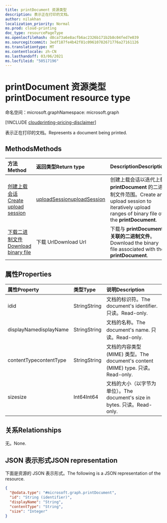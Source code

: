 ```yaml
---
title: printDocument 资源类型
description: 表示正在打印的文档。
author: nilakhan
localization_priority: Normal
ms.prod: cloud-printing
doc_type: resourcePageType
ms.openlocfilehash: d8ca73a6e8acfb6ac2326b171b2b8c04fed7e039
ms.sourcegitcommit: 3edf187fe4b42f81c09610782671776a27161126
ms.translationtype: MT
ms.contentlocale: zh-CN
ms.lasthandoff: 03/06/2021
ms.locfileid: "50517196"
---
```

# <a name="printdocument-resource-type"></a><span data-ttu-id="736a4-103">printDocument 资源类型</span><span class="sxs-lookup"><span data-stu-id="736a4-103">printDocument resource type</span></span>

<span data-ttu-id="736a4-104">命名空间：microsoft.graph</span><span class="sxs-lookup"><span data-stu-id="736a4-104">Namespace: microsoft.graph</span></span>

[!INCLUDE [cloudprinting-pricing-disclaimer](../../includes/cloudprinting-pricing-disclaimer.md)]

<span data-ttu-id="736a4-105">表示正在打印的文档。</span><span class="sxs-lookup"><span data-stu-id="736a4-105">Represents a document being printed.</span></span>

## <a name="methods"></a><span data-ttu-id="736a4-106">Methods</span><span class="sxs-lookup"><span data-stu-id="736a4-106">Methods</span></span>
|<span data-ttu-id="736a4-107">方法</span><span class="sxs-lookup"><span data-stu-id="736a4-107">Method</span></span>|<span data-ttu-id="736a4-108">返回类型</span><span class="sxs-lookup"><span data-stu-id="736a4-108">Return type</span></span>|<span data-ttu-id="736a4-109">Description</span><span class="sxs-lookup"><span data-stu-id="736a4-109">Description</span></span>|
|:---|:---|:---|
| [<span data-ttu-id="736a4-110">创建上载会话</span><span class="sxs-lookup"><span data-stu-id="736a4-110">Create upload session</span></span>](../api/printdocument-createuploadsession.md) | [<span data-ttu-id="736a4-111">uploadSession</span><span class="sxs-lookup"><span data-stu-id="736a4-111">uploadSession</span></span>](uploadsession.md) | <span data-ttu-id="736a4-112">创建上载会话以迭代上载 **printDocument** 的二进制文件范围。</span><span class="sxs-lookup"><span data-stu-id="736a4-112">Create an upload session to iteratively upload ranges of binary file of the **printDocument**.</span></span> |
| [<span data-ttu-id="736a4-113">下载二进制文件</span><span class="sxs-lookup"><span data-stu-id="736a4-113">Download binary file</span></span>](../api/printdocument-get-file.md) | <span data-ttu-id="736a4-114">下载 Url</span><span class="sxs-lookup"><span data-stu-id="736a4-114">Download Url</span></span> | <span data-ttu-id="736a4-115">下载与 **printDocument 关联的二进制文件**。</span><span class="sxs-lookup"><span data-stu-id="736a4-115">Download the binary file associated with the **printDocument**.</span></span> |

## <a name="properties"></a><span data-ttu-id="736a4-116">属性</span><span class="sxs-lookup"><span data-stu-id="736a4-116">Properties</span></span>
|<span data-ttu-id="736a4-117">属性</span><span class="sxs-lookup"><span data-stu-id="736a4-117">Property</span></span>|<span data-ttu-id="736a4-118">类型</span><span class="sxs-lookup"><span data-stu-id="736a4-118">Type</span></span>|<span data-ttu-id="736a4-119">说明</span><span class="sxs-lookup"><span data-stu-id="736a4-119">Description</span></span>|
|:---|:---|:---|
|<span data-ttu-id="736a4-120">id</span><span class="sxs-lookup"><span data-stu-id="736a4-120">id</span></span>|<span data-ttu-id="736a4-121">String</span><span class="sxs-lookup"><span data-stu-id="736a4-121">String</span></span>|<span data-ttu-id="736a4-122">文档的标识符。</span><span class="sxs-lookup"><span data-stu-id="736a4-122">The document's identifier.</span></span> <span data-ttu-id="736a4-123">只读。</span><span class="sxs-lookup"><span data-stu-id="736a4-123">Read-only.</span></span>|
|<span data-ttu-id="736a4-124">displayName</span><span class="sxs-lookup"><span data-stu-id="736a4-124">displayName</span></span>|<span data-ttu-id="736a4-125">String</span><span class="sxs-lookup"><span data-stu-id="736a4-125">String</span></span>|<span data-ttu-id="736a4-126">文档的名称。</span><span class="sxs-lookup"><span data-stu-id="736a4-126">The document's name.</span></span> <span data-ttu-id="736a4-127">只读。</span><span class="sxs-lookup"><span data-stu-id="736a4-127">Read-only.</span></span>|
|<span data-ttu-id="736a4-128">contentType</span><span class="sxs-lookup"><span data-stu-id="736a4-128">contentType</span></span>|<span data-ttu-id="736a4-129">String</span><span class="sxs-lookup"><span data-stu-id="736a4-129">String</span></span>|<span data-ttu-id="736a4-130">文档的内容类型 (MIME) 类型。</span><span class="sxs-lookup"><span data-stu-id="736a4-130">The document's content (MIME) type.</span></span> <span data-ttu-id="736a4-131">只读。</span><span class="sxs-lookup"><span data-stu-id="736a4-131">Read-only.</span></span>|
|<span data-ttu-id="736a4-132">size</span><span class="sxs-lookup"><span data-stu-id="736a4-132">size</span></span>|<span data-ttu-id="736a4-133">Int64</span><span class="sxs-lookup"><span data-stu-id="736a4-133">Int64</span></span>|<span data-ttu-id="736a4-134">文档的大小（以字节为单位）。</span><span class="sxs-lookup"><span data-stu-id="736a4-134">The document's size in bytes.</span></span> <span data-ttu-id="736a4-135">只读。</span><span class="sxs-lookup"><span data-stu-id="736a4-135">Read-only.</span></span>|

## <a name="relationships"></a><span data-ttu-id="736a4-136">关系</span><span class="sxs-lookup"><span data-stu-id="736a4-136">Relationships</span></span>
<span data-ttu-id="736a4-137">无。</span><span class="sxs-lookup"><span data-stu-id="736a4-137">None.</span></span>

## <a name="json-representation"></a><span data-ttu-id="736a4-138">JSON 表示形式</span><span class="sxs-lookup"><span data-stu-id="736a4-138">JSON representation</span></span>
<span data-ttu-id="736a4-139">下面是资源的 JSON 表示形式。</span><span class="sxs-lookup"><span data-stu-id="736a4-139">The following is a JSON representation of the resource.</span></span>
<!-- {
  "blockType": "resource",
  "keyProperty": "id",
  "@odata.type": "microsoft.graph.printDocument",
  "openType": false
}
-->
``` json
{
  "@odata.type": "#microsoft.graph.printDocument",
  "id": "String (identifier)",
  "displayName": "String",
  "contentType": "String",
  "size": "Integer"
}
```